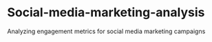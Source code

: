 # Social-media-marketing-analysis
Analyzing engagement metrics for social media marketing campaigns
